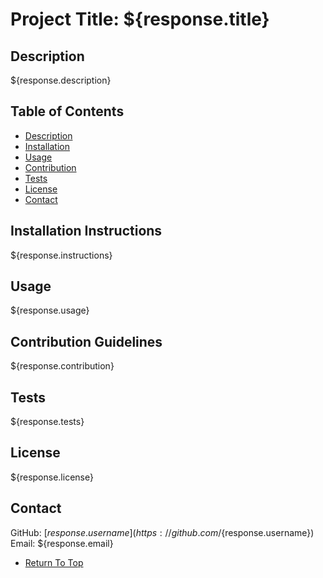 # Project Title: ${response.title}

## Description
${response.description}

## Table of Contents
- [Description](#description)
- [Installation](#installation)
- [Usage](#usage)
- [Contribution](#contribution)
- [Tests](#tests)
- [License](#license)
- [Contact](#contact)

## Installation Instructions
${response.instructions}

## Usage
${response.usage}

## Contribution Guidelines
${response.contribution}

## Tests
${response.tests}

## License
${response.license}

## Contact
GitHub: [${response.username}](https://github.com/${response.username})
Email: ${response.email}

- [Return To Top](#projecttitle)

